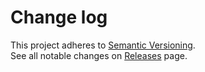 # Change log

This project adheres to [Semantic Versioning](http://semver.org/).  
See all notable changes on [Releases](https://github.com/gaearon/redux-devtools-log-monitor/releases) page.
